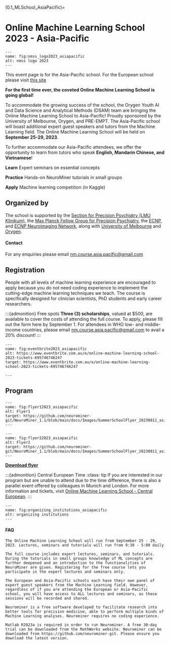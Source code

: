 (0.1_MLSchool_AsiaPacific)=
# Online Machine Learning School 2023 - Asia-Pacific

```{figure} Images/nmss_logo2023_asiapacific.png
---
name: fig:nmss_logo2023_asiapacific
alt: nmss logo 2023
---
```

This event page is for the Asia-Pacific school. For the European school please visit [this site](0.1_MLSchool.html)

**For the first time ever, the coveted Online Machine Learning School is going global!**

To accommodate the growing success of the school, the Orygen Youth AI and Data Science and Analytical Methods (DSAM) team are bringing the Online Machine Learning School to Asia-Pacific! Proudly sponsored by the University of Melbourne, Orygen, and PRE-EMPT. The Asia-Pacific school will boast additional expert guest speakers and tutors from the Machine Learning field. The Online Machine Learning School will be held on **September 25-29, 2023**.

To further accommodate our Asia-Pacific attendees, we offer the opportunity to learn from tutors who speak **English, Mandarin Chinese, and Vietnamese**!

**Learn**
Expert seminars on essential concepts

**Practice**
Hands-on NeuroMiner tutorials in small groups

**Apply**
Machine learning competition (in Kaggle)

## Organized by
The school is supported by the [Section for Precision Psychiatry (LMU Klinikum)](https://www.lmu-klinikum.de/psychiatrie-und-psychotherapie/forschung-research/working-groups/precision-psychiatry/7ef67d79b4ad4804), the [Max Planck Fellow Group for Precision Psychiatry](https://www.psych.mpg.de/2571270/precision-psychiatry), the [ECNP](https://www.ecnp.eu), and [ECNP Neuroimaging Network](https://www.ecnp.eu/research-innovation/networks-thematic-working-groups/list-ecnp-networks/neuroimaging), along with [University of Melbourne](https://www.unimelb.edu.au/) and [Orygen](https://www.orygen.org.au/).

#### Contact
For any enquiries please email [nm.course.asia.pacific@gmail.com](mailto:nm.course.asia.pacific@gmail.com)


## Registration  
People with all levels of machine learning experience are encouraged to apply because you do not need coding experience to implement the cutting-edge machine learning techniques we teach. The course is specifically designed for clinician scientists, PhD students and early career researchers. 

:::{admonition} Free spots
**Three (3) scholarships**, valued at $500, are available to cover the costs of attending the full course. To apply, please fill out the form here by September 1.
For attendees in WHO low- and middle-income countries, please email [nm.course.asia.pacific@gmail.com](mailto:nm.course.asia.pacific@gmail.com) to avail a 20% discount!
:::


```{figure} Images/tickets_2023_asiapacific.png
---
name: fig:eventbrite2023_asiapacific
alt: https://www.eventbrite.com.au/e/online-machine-learning-school-2023-tickets-695746746247
target: https://www.eventbrite.com.au/e/online-machine-learning-school-2023-tickets-695746746247

---
```

## Program 

```{figure} Images/flyer_p1_2023_asiapacific.png
---
name: fig:flyer12023_asiapacific
alt: Flyer1
target: https://github.com/neurominer-git/NeuroMiner_1.1/blob/main/docs/Images/SummerSchoolFlyer_20230811_asiapacific.pdf
---
```

```{figure} Images/flyer_p2_2023_asiapacific.png
---
name: fig:flyer22023_asiapacific
alt: Flyer2
target: https://github.com/neurominer-git/NeuroMiner_1.1/blob/main/docs/Images/SummerSchoolFlyer_20230811_asiapacific.pdf
---
```

[**Download flyer**](https://github.com/neurominer-git/NeuroMiner_1.1/blob/main/docs/Images/SummerSchoolFlyer_20230811_asiapacific.pdf)


:::{admonition} Central European Time 
:class: tip
If you are interested in our program but are unable to attend due to the time difference, there is also a parallel event offered by colleagues in Munich and London. For more information and tickets, visit [Online Machine Learning School - Central European](0.1_MLSchool).
:::


```{figure} Images/organizing_institutions_asiapacific2023.png
---
name: fig:organizing_institutions_asiapacific
alt: organizing institutions
---
```


#### FAQ

```{dropdown} When and how long is the online school?
The Online Machine Learning School will run from September 25 - 29, 2023. Lectures, seminars and tutorials will run from 9:30 - 5:00 daily
```

```{dropdown} What is the difference between the full course and the free course?
The full course includes expert lectures, seminars, and tutorials. During the tutorials in small groups knowledge of ML concepts are further deepened and an introduction to the functionalities of NeuroMiner are given. Registering for the free course lets you participate in the expert lectures and seminars only. 
```

```{dropdown} Are there any differences between the European and Asia-Pacific schools?
The European and Asia-Pacific schools each have their own panel of expert guest speakers from the Machine Learning field. However, regardless of if you are attending the European or Asia-Pacific school, you will have access to ALL lectures and seminars, as these sessions will be recorded and shared.
```


```{dropdown} What is NeuroMiner?
Neurominer is a free software developed to facilitate research into better tools for precision medicine, able to perform multiple kinds of Machine Learning analyses. Neurominer requires no coding experience.
```

```{dropdown} How do I download NeuroMiner?
Matlab R2023a is required in order to run Neurominer. A free 30-day trial can be downloaded from the MathWorks website. Neurominer can be downloaded from https://github.com/neurominer-git. Please ensure you download the latest version.
```